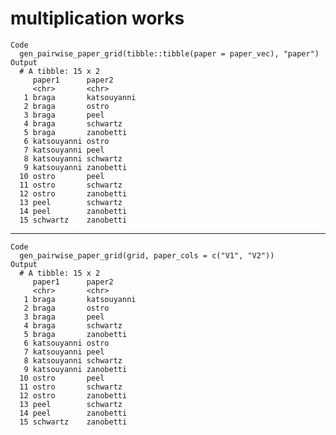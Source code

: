 # multiplication works

    Code
      gen_pairwise_paper_grid(tibble::tibble(paper = paper_vec), "paper")
    Output
      # A tibble: 15 x 2
         paper1      paper2     
         <chr>       <chr>      
       1 braga       katsouyanni
       2 braga       ostro      
       3 braga       peel       
       4 braga       schwartz   
       5 braga       zanobetti  
       6 katsouyanni ostro      
       7 katsouyanni peel       
       8 katsouyanni schwartz   
       9 katsouyanni zanobetti  
      10 ostro       peel       
      11 ostro       schwartz   
      12 ostro       zanobetti  
      13 peel        schwartz   
      14 peel        zanobetti  
      15 schwartz    zanobetti  

---

    Code
      gen_pairwise_paper_grid(grid, paper_cols = c("V1", "V2"))
    Output
      # A tibble: 15 x 2
         paper1      paper2     
         <chr>       <chr>      
       1 braga       katsouyanni
       2 braga       ostro      
       3 braga       peel       
       4 braga       schwartz   
       5 braga       zanobetti  
       6 katsouyanni ostro      
       7 katsouyanni peel       
       8 katsouyanni schwartz   
       9 katsouyanni zanobetti  
      10 ostro       peel       
      11 ostro       schwartz   
      12 ostro       zanobetti  
      13 peel        schwartz   
      14 peel        zanobetti  
      15 schwartz    zanobetti  

